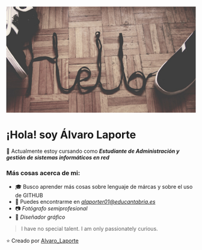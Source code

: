![Hello](https://github.com/LaporteAsir/LaporteAsir/blob/main/hello.jpg)

# ¡Hola! soy Álvaro Laporte

:school_satchel: Actualmente estoy cursando como **_Estudiante de Administración y gestión de sistemas informáticos en red_**

### Más cosas acerca de mi:

- :mortar_board: Busco aprender más cosas sobre lenguaje de márcas y sobre el uso de GITHUB
- :email: Puedes encontrarme en _*alaporter01@educantabria.es*_
- :camera: _Fotógrafo semiprofesional_
- :art: _Diseñador gráfico_

>I have no special talent. 
>I am only passionately curious.

⭐️ Creado por [Alvaro_Laporte](https://github.com/LaporteAsir)
